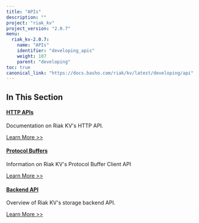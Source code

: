 ```yaml
---
title: "APIs"
description: ""
project: "riak_kv"
project_version: "2.0.7"
menu:
  riak_kv-2.0.7:
    name: "APIs"
    identifier: "developing_apis"
    weight: 107
    parent: "developing"
toc: true
canonical_link: "https://docs.basho.com/riak/kv/latest/developing/api"
---
```


[dev api http]: ./http
[dev api backend]: ./backend
[dev api pbc]: ./protocol-buffers/

## In This Section

#### [HTTP APIs][dev api http]

Documentation on Riak KV's HTTP API.

[Learn More >>][dev api http]

#### [Protocol Buffers][dev api pbc]

Information on Riak KV's Protocol Buffer Client API

[Learn More >>][dev api pbc]

#### [Backend API][dev api backend]

Overview of Riak KV's storage backend API.

[Learn More >>][dev api backend]
